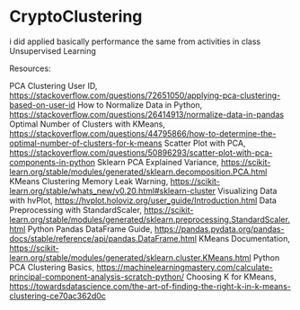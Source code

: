# CryptoClustering

i did applied basically performance the same from activities in class Unsupervised Learning 

Resources:

PCA Clustering User ID, https://stackoverflow.com/questions/72651050/applying-pca-clustering-based-on-user-id
How to Normalize Data in Python, https://stackoverflow.com/questions/26414913/normalize-data-in-pandas
Optimal Number of Clusters with KMeans, https://stackoverflow.com/questions/44795866/how-to-determine-the-optimal-number-of-clusters-for-k-means
Scatter Plot with PCA, https://stackoverflow.com/questions/50896293/scatter-plot-with-pca-components-in-python
Sklearn PCA Explained Variance, https://scikit-learn.org/stable/modules/generated/sklearn.decomposition.PCA.html
KMeans Clustering Memory Leak Warning, https://scikit-learn.org/stable/whats_new/v0.20.html#sklearn-cluster
Visualizing Data with hvPlot, https://hvplot.holoviz.org/user_guide/Introduction.html
Data Preprocessing with StandardScaler, https://scikit-learn.org/stable/modules/generated/sklearn.preprocessing.StandardScaler.html
Python Pandas DataFrame Guide, https://pandas.pydata.org/pandas-docs/stable/reference/api/pandas.DataFrame.html
KMeans Documentation, https://scikit-learn.org/stable/modules/generated/sklearn.cluster.KMeans.html
Python PCA Clustering Basics, https://machinelearningmastery.com/calculate-principal-component-analysis-scratch-python/
Choosing K for KMeans, https://towardsdatascience.com/the-art-of-finding-the-right-k-in-k-means-clustering-ce70ac362d0c

